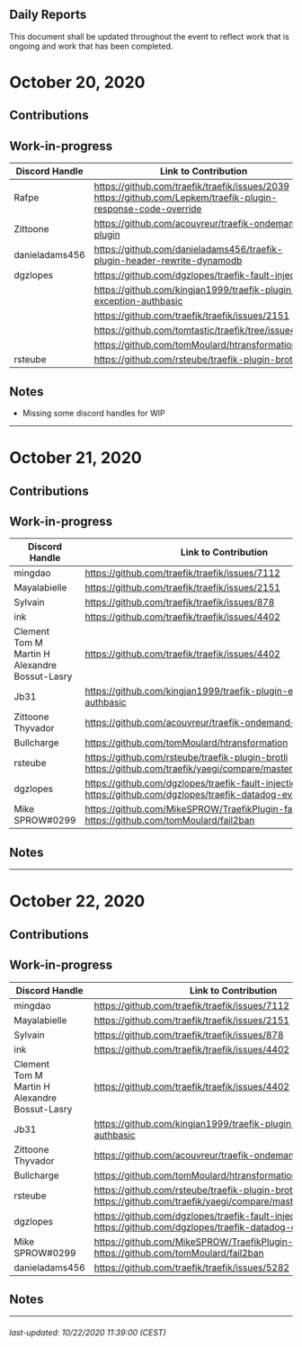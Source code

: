 Daily Reports
---

This document shall be updated throughout the event to reflect work that is ongoing and work that has been completed.

# October 20, 2020

Contributions
---

Work-in-progress
---

| Discord Handle | Link to Contribution                                                     |
|----------------|--------------------------------------------------------------------------|
| Rafpe          | https://github.com/traefik/traefik/issues/2039<br/>https://github.com/Lepkem/traefik-plugin-response-code-override                           |
| Zittoone       | https://github.com/acouvreur/traefik-ondemand-plugin                     |
| danieladams456 | https://github.com/danieladams456/traefik-plugin-header-rewrite-dynamodb |
| dgzlopes       | https://github.com/dgzlopes/traefik-fault-injection                      |
|                | https://github.com/kingjan1999/traefik-plugin-exception-authbasic        |
|                | https://github.com/traefik/traefik/issues/2151                           |
|                | https://github.com/tomtastic/traefik/tree/issue4402                      |
|                | https://github.com/tomMoulard/htransformation                            |
| rsteube        | https://github.com/rsteube/traefik-plugin-brotli                         |
 
Notes
---

* Missing some discord handles for WIP

---
# October 21, 2020

Contributions
---

Work-in-progress
---

| Discord Handle | Link to Contribution                                                     |
|----------------|--------------------------------------------------------------------------|
| mingdao        | https://github.com/traefik/traefik/issues/7112                           |
| Mayalabielle   | https://github.com/traefik/traefik/issues/2151                           |
| Sylvain        | https://github.com/traefik/traefik/issues/878                            |
| ink            | https://github.com/traefik/traefik/issues/4402                           |
| Clement<br>Tom M <br> Martin H <br> Alexandre Bossut-Lasry        | https://github.com/traefik/traefik/issues/4402                           |
| Jb31           | https://github.com/kingjan1999/traefik-plugin-exception-authbasic        |
| Zittoone <br>Thyvador | https://github.com/acouvreur/traefik-ondemand-plugin              |
| Bullcharge     | https://github.com/tomMoulard/htransformation                            |
| rsteube        | https://github.com/rsteube/traefik-plugin-brotli <br> https://github.com/traefik/yaegi/compare/master...rsteube:master                        |
| dgzlopes       | https://github.com/dgzlopes/traefik-fault-injection <br> https://github.com/dgzlopes/traefik-datadog-event                  |
| Mike SPROW#0299 | https://github.com/MikeSPROW/TraefikPlugin-fail2ban <br> https://github.com/tomMoulard/fail2ban |

Notes
---

---
# October 22, 2020

Contributions
---

Work-in-progress
---

| Discord Handle | Link to Contribution                                                     |
|----------------|--------------------------------------------------------------------------|
| mingdao        | https://github.com/traefik/traefik/issues/7112                           |
| Mayalabielle   | https://github.com/traefik/traefik/issues/2151                           |
| Sylvain        | https://github.com/traefik/traefik/issues/878                            |
| ink            | https://github.com/traefik/traefik/issues/4402                           |
| Clement<br>Tom M <br> Martin H <br> Alexandre Bossut-Lasry        | https://github.com/traefik/traefik/issues/4402                           |
| Jb31           | https://github.com/kingjan1999/traefik-plugin-exception-authbasic        |
| Zittoone <br>Thyvador | https://github.com/acouvreur/traefik-ondemand-plugin              |
| Bullcharge     | https://github.com/tomMoulard/htransformation                            |
| rsteube        | https://github.com/rsteube/traefik-plugin-brotli <br> https://github.com/traefik/yaegi/compare/master...rsteube:master                        |
| dgzlopes       | https://github.com/dgzlopes/traefik-fault-injection <br> https://github.com/dgzlopes/traefik-datadog-event                  |
| Mike SPROW#0299 | https://github.com/MikeSPROW/TraefikPlugin-fail2ban <br> https://github.com/tomMoulard/fail2ban |
| danieladams456 | https://github.com/traefik/traefik/issues/5282 |

Notes
---

---

###### _last-updated: 10/22/2020 11:39:00_ (CEST)
